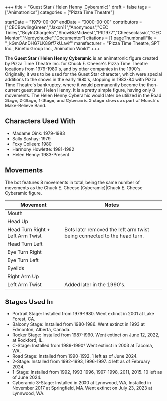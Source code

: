 +++
title = "Guest Star / Helen Henny (Cyberamic)"
draft = false
tags = ["Animatronics"]
categories = ["Pizza Time Theatre"]


startDate = "1979-00-00"
endDate = "0000-00-00"
contributors = ["CECBowlingGreen","Jaxon11","Anonymous","CEC Tinley","BoyInCharge55","ShowBizMidwest","Ptt1977","Cheeseclassic","CECMentor","Nerdychucke","Documentor"]
citations = []
pageThumbnailFile = "_kGmQAnDHG7LK8Gff7kU.avif"
manufacturer = "Pizza Time Theatre, SPT Inc., Kinetix Group Inc., Animation World"
+++

The **Guest Star / Helen Henny Cyberamic** is an animatronic figure created by Pizza Time Theatre Inc. for Chuck E. Cheese's Pizza Time Theatre locations from 1979-1980's, and by other companies in the 1990's. Originally, it was to be used for the Guest Star character, which were special additions to the shows in the early 1980's, stopping in 1983-84 with Pizza Time Theatre's bankruptcy, where it would permanently become the then-current guest star, Helen Henny. It is a pretty simple figure, having only 8 movements. The Helen Henny Cyberamic would later be utilized in the Road Stage, 2-Stage, 1-Stage, and Cyberamic 3 stage shows as part of Munch's Make-Believe Band.

## Characters Used With

- Madame Oink: 1979-1983
- Sally Sashay: 1979
- Foxy Colleen: 1980
- Harmony Howlette: 1981-1982
- Helen Henny: 1983-Present

## Movements

The bot features 8 movements in total, being the same number of movements as the Chuck E. Cheese (Cyberamic)|Chuck E. Cheese Cyberamic figure.

| Movement                         | Notes                                                                   |
|----------------------------------|-------------------------------------------------------------------------|
| Mouth                            |                                                                         |
| Head Up                          |                                                                         |
| Head Turn Right + Left Arm Twist | Bots later removed the left arm twist being connected to the head turn. |
| Head Turn Left                   |                                                                         |
| Eye Turn Right                   |                                                                         |
| Eye Turn Left                    |                                                                         |
| Eyelids                          |                                                                         |
| Right Arm Up                     |                                                                         |
| Left Arm Twist                   | Added later in the 1990's.                                              |

## Stages Used In

- Portrait Stage: Installed from 1979-1980. Went extinct in 2001 at Lake Forest, CA.
- Balcony Stage: Installed from 1980-1986. Went extinct in 1993 at Edmonton, Alberta, Canada.
- Rocker Stage: Installed from 1987-1990. Went extinct on June 12, 2022, at Rockford, IL.
- C-Stage: Installed from 1989-1990? Went extinct in 2003 at Tacoma, WA.
- Road Stage: Installed from 1990-1992. 1 left as of June 2024.
- 2-Stage: Installed from 1992-1993, 1996-1997. 4 left as of February 2024.
- 1-Stage: Installed from 1992, 1993-1996, 1997-1998, 2011, 2015. 10 left as of June 2024.
- Cyberamic 3-Stage: Installed in 2000 at Lynnwood, WA, Installed in November 2017 at Springfield, MA. Went extinct on July 23, 2023 at Lynnwood, WA.